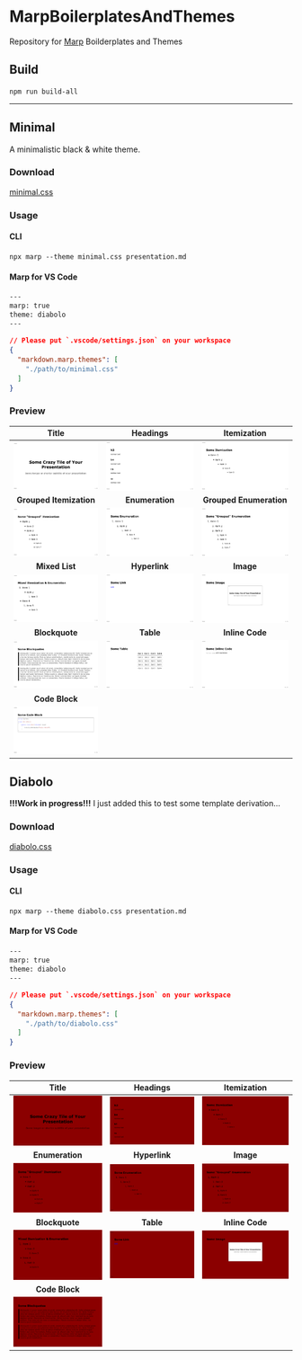 # MarpBoilerplatesAndThemes
Repository for [Marp](https://marp.app) Boilderplates and Themes

##  Build

```
npm run build-all
```

---

## Minimal

A minimalistic black & white theme.

### Download

[minimal.css](./themes/minimal.css)

### Usage

#### CLI

```
npx marp --theme minimal.css presentation.md
```

#### Marp for VS Code

```
---
marp: true
theme: diabolo
---
```

```json
// Please put `.vscode/settings.json` on your workspace
{
  "markdown.marp.themes": [
    "./path/to/minimal.css"
  ]
}
```

### Preview

|**Title**|**Headings**|**Itemization**|
|:-:|:-:|:-:|
|<img src="./previews/minimal/png/slides.001.png" width="200"/>|<img src="./previews/minimal/png/slides.002.png" width="200"/>|<img src="./previews/minimal/png/slides.003.png" width="200"/>|
|**Grouped Itemization**|**Enumeration**|**Grouped Enumeration**|
|<img src="./previews/minimal/png/slides.004.png" width="200"/>|<img src="./previews/minimal/png/slides.005.png" width="200"/>|<img src="./previews/minimal/png/slides.006.png" width="200"/>|
|**Mixed List**|**Hyperlink**|**Image**|
|<img src="./previews/minimal/png/slides.007.png" width="200"/>|<img src="./previews/minimal/png/slides.008.png" width="200"/>|<img src="./previews/minimal/png/slides.009.png" width="200"/>|
|**Blockquote**|**Table**|**Inline Code**|
|<img src="./previews/minimal/png/slides.010.png" width="200"/>|<img src="./previews/minimal/png/slides.011.png" width="200"/>|<img src="./previews/minimal/png/slides.012.png" width="200"/>|
|**Code Block**|||
|<img src="./previews/minimal/png/slides.013.png" width="200"/>|||


## Diabolo

**!!!Work in progress!!!**
I just added this to test some template derivation...

### Download

[diabolo.css](./themes/diabolo.css)

### Usage

#### CLI

```
npx marp --theme diabolo.css presentation.md
```

#### Marp for VS Code

```
---
marp: true
theme: diabolo
---
```

```json
// Please put `.vscode/settings.json` on your workspace
{
  "markdown.marp.themes": [
    "./path/to/diabolo.css"
  ]
}
```

### Preview

|**Title**|**Headings**|**Itemization**|
|:-:|:-:|:-:|
|<img src="./previews/diabolo/png/slides.001.png" width="200"/>|<img src="./previews/diabolo/png/slides.002.png" width="200"/>|<img src="./previews/diabolo/png/slides.003.png" width="200"/>|
|**Enumeration**|**Hyperlink**|**Image**|
|<img src="./previews/diabolo/png/slides.004.png" width="200"/>|<img src="./previews/diabolo/png/slides.005.png" width="200"/>|<img src="./previews/diabolo/png/slides.006.png" width="200"/>|
|**Blockquote**|**Table**|**Inline Code**|
|<img src="./previews/diabolo/png/slides.007.png" width="200"/>|<img src="./previews/diabolo/png/slides.008.png" width="200"/>|<img src="./previews/diabolo/png/slides.009.png" width="200"/>|
|**Code Block**|||
|<img src="./previews/diabolo/png/slides.010.png" width="200"/>||